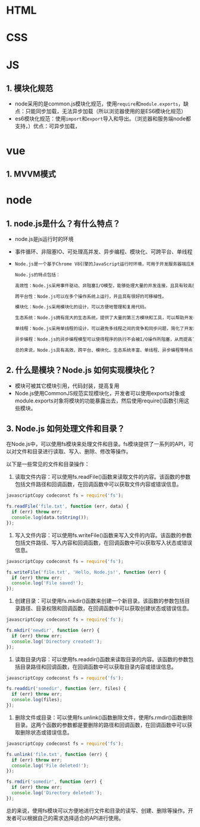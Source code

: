 # HTML

# CSS

# JS

## 1. 模块化规范

* node采用的是common.js模块化规范，使用`require`和`module.exports`，缺点：只能同步加载，无法异步加载（所以浏览器使用的是ES6模块化规范）
* es6模块化规范：使用`import`和`export`导入和导出。（浏览器和服务端node都支持，）优点：可异步加载，

# vue

## 1. MVVM模式



# node

## 1. node.js是什么？有什么特点？

* node.js是js运行时的环境

* 事件循环、非阻塞IO、可处理高并发、异步编程、模块化、可跨平台、单线程

* ```markdown
  Node.js是一个基于Chrome V8引擎的JavaScript运行时环境，可用于开发服务器端应用程序。它是一个轻量级的、高效的、事件驱动的、非阻塞I/O模型的平台。Node.js可以运行在多种操作系统上，例如Windows、Mac OS X、Linux等。
  
  Node.js的特点包括：
  
  高效性：Node.js采用事件驱动、非阻塞I/O模型，能够处理大量的并发连接，且具有较高的I/O吞吐量和较低的延迟。
  
  跨平台性：Node.js可以在多个操作系统上运行，并且具有很好的可移植性。
  
  模块化：Node.js采用模块化的设计，可以方便地管理和复用代码。
  
  生态系统：Node.js拥有庞大的生态系统，提供了大量的第三方模块和工具，可以帮助开发者快速构建应用程序。
  
  单线程：Node.js采用单线程的设计，可以避免多线程之间的竞争和同步问题，简化了开发和调试的难度。
  
  异步编程：Node.js的异步编程模型可以使得程序的执行不会被I/O操作所阻塞，从而提高了应用程序的响应速度和并发性能。
  
  总的来说，Node.js具有高效、跨平台、模块化、生态系统丰富、单线程、异步编程等特点，适用于开发高性能、高并发、可扩展的服务器端应用程序。
  ```

## 2. 什么是模块？Node.js 如何实现模块化？

* 模块可被其它模块引用，代码封装，提高复用
* Node.js使用CommonJS规范实现模块化，开发者可以使用exports对象或module.exports对象将模块的功能暴露出去，然后使用require()函数引用这些模块。

## 3. Node.js 如何处理文件和目录？

在Node.js中，可以使用fs模块来处理文件和目录。fs模块提供了一系列的API，可以对文件和目录进行读取、写入、删除、修改等操作。

以下是一些常见的文件和目录操作：

1. 读取文件内容：可以使用fs.readFile()函数来读取文件的内容。该函数的参数包括文件路径和回调函数，在回调函数中可以获取文件内容或错误信息。

```js
javascriptCopy codeconst fs = require('fs');

fs.readFile('file.txt', function (err, data) {
  if (err) throw err;
  console.log(data.toString());
});
```

1. 写入文件内容：可以使用fs.writeFile()函数来写入文件的内容。该函数的参数包括文件路径、写入内容和回调函数，在回调函数中可以获取写入状态或错误信息。

```js
javascriptCopy codeconst fs = require('fs');

fs.writeFile('file.txt', 'Hello, Node.js!', function (err) {
  if (err) throw err;
  console.log('File saved!');
});
```

1. 创建目录：可以使用fs.mkdir()函数来创建一个新目录。该函数的参数包括目录路径、目录权限和回调函数，在回调函数中可以获取创建状态或错误信息。

```js
javascriptCopy codeconst fs = require('fs');

fs.mkdir('newdir', function (err) {
  if (err) throw err;
  console.log('Directory created!');
});
```

1. 读取目录内容：可以使用fs.readdir()函数来读取目录的内容。该函数的参数包括目录路径和回调函数，在回调函数中可以获取目录内容或错误信息。

```js
javascriptCopy codeconst fs = require('fs');

fs.readdir('somedir', function (err, files) {
  if (err) throw err;
  console.log(files);
});
```

1. 删除文件或目录：可以使用fs.unlink()函数删除文件，使用fs.rmdir()函数删除目录。这两个函数的参数都是要删除的路径和回调函数，在回调函数中可以获取删除状态或错误信息。

```js
javascriptCopy codeconst fs = require('fs');

fs.unlink('file.txt', function (err) {
  if (err) throw err;
  console.log('File deleted!');
});

fs.rmdir('somedir', function (err) {
  if (err) throw err;
  console.log('Directory deleted!');
});
```

总的来说，使用fs模块可以方便地进行文件和目录的读写、创建、删除等操作。开发者可以根据自己的需求选择适合的API进行使用。


